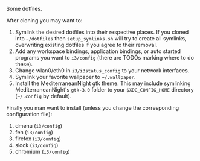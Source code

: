 Some dotfiles.

After cloning you may want to:
   1. Symlink the desired dotfiles into their respective places. If you cloned into `~/dotfiles` then `setup_symlinks.sh` will try to create all symlinks, overwriting existing dotfiles if you agree to their removal.
   2. Add any workspace bindings, application bindings, or auto started programs you want to `i3/config` (there are TODOs marking where to do these).
   3. Change wlan0/eth0 in `i3/i3status_config` to your network interfaces.
   3. Symlink your favorite wallpaper to `~/.wallpaper`.
   4. Install the MediterraneanNight gtk theme. This may include symlinking MediterraneanNight's `gtk-3.0` folder to your `$XDG_CONFIG_HOME` directory (`~/.config` by default).

Finally you man want to install (unless you change the corresponding configuration file):
   1. dmenu (`i3/config`)
   2. feh (`i3/config`)
   3. firefox (`i3/config`)
   4. slock (`i3/config`)
   5. chromium (`i3/config`)
